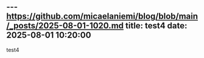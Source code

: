 ---https://github.com/micaelaniemi/blog/blob/main/_posts/2025-08-01-1020.md
title: test4
date: 2025-08-01 10:20:00
---
test4
